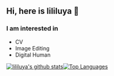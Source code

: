 <!-- <img src="https://github-readme-stats.vercel.app/api?username=lililuya&show_icons=true" alt="logo" height="160" align="right" style="margin: 5px; margin-bottom: 20px;" /> -->

## Hi, here is lililuya 👋 
### I am interested in 
- CV
- Image Editing 
- Digital Human

<!-- [![lililuya's github stats](https://github-readme-stats.vercel.app/api?username=lililuya)](https://github.com/lililuya)

[![Top Langs](https://github-readme-stats.vercel.app/api/top-langs/?username=lililuya&layout=compact)](https://github.com/lililuya) -->
<div style="display: flex; flex-wrap: wrap;">
    <a href="https://github.com/lililuya">
        <img src="https://github-readme-stats.vercel.app/api?username=lililuya" alt="lililuya's github stats">
    </a>
    <a href="https://github.com/lililuya">
        <img src="https://github-readme-stats.vercel.app/api/top-langs/?username=lililuya&layout=compact" alt="Top Languages">
    </a>
</div>